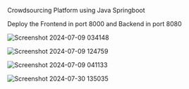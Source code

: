 Crowdsourcing Platform using Java Springboot

Deploy the Frontend in port 8000 and Backend in port 8080

![Screenshot 2024-07-09 034148](https://github.com/user-attachments/assets/37473f1a-d0fb-4f11-851f-e22ff08be832)

![Screenshot 2024-07-09 124759](https://github.com/user-attachments/assets/0891455f-e901-420b-89a3-1dd97276fe7b)

![Screenshot 2024-07-09 041133](https://github.com/user-attachments/assets/dce36f23-944f-48f0-be16-9049b0c73815)

![Screenshot 2024-07-30 135035](https://github.com/user-attachments/assets/d3615bdf-dc36-446f-ac6b-d042167682dc)

